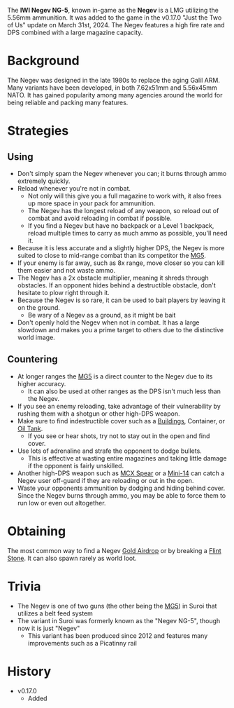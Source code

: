 The **IWI Negev NG-5**, known in-game as the **Negev** is a LMG utilizing the 5.56mm ammunition. It was added to the game in the v0.17.0 "Just the Two of Us" update on March 31st, 2024. The Negev features a high fire rate and DPS combined with a large magazine capacity.

# Background
The Negev was designed in the late 1980s to replace the aging Galil ARM. Many variants have been developed, in both 7.62x51mm and 5.56x45mm NATO. It has gained popularity among many agencies around the world for being reliable and packing many features.

# Strategies
## Using
- Don't simply spam the Negev whenever you can; it burns through ammo extremely quickly.
- Reload whenever you're not in combat.
  - Not only will this give you a full magazine to work with, it also frees up more space in your pack for ammunition.
  - The Negev has the longest reload of any weapon, so reload out of combat and avoid reloading in combat if possible.
  - If you find a Negev but have no backpack or a Level 1 backpack, reload multiple times to carry as much ammo as possible, you'll need it.
- Because it is less accurate and a slightly higher DPS, the Negev is more suited to close to mid-range combat than its competitor the [MG5](/weapons/guns/mg5).
- If your enemy is far away, such as 8x range, move closer so you can kill them easier and not waste ammo.
- The Negev has a 2x obstacle multiplier, meaning it shreds through obstacles. If an opponent hides behind a destructible obstacle, don't hesitate to plow right through it.
- Because the Negev is so rare, it can be used to bait players by leaving it on the ground.
  - Be wary of a Negev as a ground, as it might be bait
- Don't openly hold the Negev when not in combat. It has a large slowdown and makes you a prime target to others due to the distinctive world image.


## Countering
- At longer ranges the [MG5](/weapons/guns/mg5) is a direct counter to the Negev due to its higher accuracy.
  - It can also be used at other ranges as the DPS isn't much less than the Negev.
- If you see an enemy reloading, take advantage of their vulnerability by rushing them with a shotgun or other high-DPS weapon.
- Make sure to find indestructible cover such as a [Buildings](/buildings), Container, or [Oil Tank](/obstacles/oil_tank).
  - If you see or hear shots, try not to stay out in the open and find cover.
- Use lots of adrenaline and strafe the opponent to dodge bullets.
  - This is effective at wasting entire magazines and taking little damage if the opponent is fairly unskilled. 
- Another high-DPS weapon such as [MCX Spear](/weapons/guns/mcx_spear) or a [Mini-14](/weapons/guns/mini14) can catch a Negev user off-guard if they are reloading or out in the open.
- Waste your opponents ammunition by dodging and hiding behind cover. Since the Negev burns through ammo, you may be able to force them to run low or even out altogether.

# Obtaining
The most common way to find a Negev [Gold Airdrop](/obstacles/gold_airdrop_crate) or by breaking a [Flint Stone](/obstacles/flint_stone). It can also spawn rarely as world loot.

# Trivia
- The Negev is one of two guns (the other being the [MG5](/weapons/guns/mg5)) in Suroi that utilizes a belt feed system
- The variant in Suroi was formerly known as the "Negev NG-5", though now it is just "Negev"
  - This variant has been produced since 2012 and features many improvements such as a Picatinny rail

# History
- v0.17.0
  - Added
